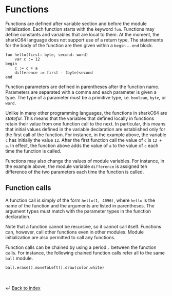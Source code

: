 # Functions

Functions are defined after variable section and before the module initialization.
Each function starts with the keyword `fun`.
Functions may define constants and variables that are local to them.
At the moment, the sharkC64 language does not support use of a return type.
The statements for the body of the function are then given within a `begin` ... `end` block.
```
fun hello(first: byte, second: word)
    var c := 12 
begin
    c := c + a
    difference := first - (byte)second
end
```

Function parameters are defined in parentheses after the function name.
Parameters are separated with a comma and each parameter is given a type.
The type of a parameter must be a primitive type, i.e. `boolean`, `byte`, or `word`.  

Unlike in many other programming languages, the functions in sharkC64 are _stateful_.
This means that the variables that defined locally in functions retain their
value from one function call to the next. 
In particular, this means that initial values defined in the variable declaration
are established only for the first call of the function. 
For instance, in the example above, the variable `c` has initially the value `12`.
After the first function call the value of `c` is `12 + a`.
In effect, the function above adds the value of `a` to the value of `c` each time
the function is called.

Functions may also change the values of module variables.
For instance, in the example above, the module variable `difference` is assigned
teh difference of the two parameters each time the function is called.


## Function calls

A function call is simply of the form `hello(1, 4096)`, 
where `hello` is the name of the function and the arguments are listed in parentheses.
The argument types must match with the parameter types in the function declaration.

Note that a function cannot be recursive, so it cannot call itself.
Functions can, however, call other functions even in other modules.
Module initialization are also permitted to call any functions.

Function calls can be chained by using a period `.` between the function calls. 
For instance, the following chained function calls refer all to the same `ball` module.
```
ball.erase().moveToLeft().draw(color.white)
```


<br /><br />
:leftwards_arrow_with_hook: [Back to index](../../index.md)